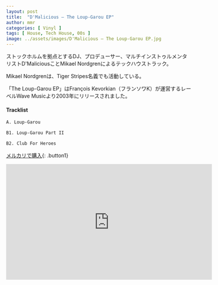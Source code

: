 ```yaml
---
layout: post
title:  "D'Malicious – The Loup-Garou EP"
author: mmr
categories: [ Vinyl ]
tags: [ House, Tech House, 00s ]
image: ../assets/images/D'Malicious – The Loup-Garou EP.jpg
---
```


ストックホルムを拠点とするDJ、プロデューサー、マルチインストゥルメンタリストD'MaliciousことMikael Nordgrenによるテックハウストラック。

Mikael Nordgrenは、Tiger Stripes名義でも活動している。

「The Loup-Garou EP」はFrançois Kevorkian（フランソワK）が運営するレーベルWave Musicより2003年にリリースされました。

#### Tracklist
```md
A. Loup-Garou

B1. Loup-Garou Part II

B2. Club For Heroes
```

[メルカリで購入](https://jp.mercari.com/item/m40447327696?afid=6142608987){: .button1}

<iframe width="560" height="315" src="https://www.youtube.com/embed/Sq1BIbGyJ_U?si=Ty2Gup_8pVBm0aYP" title="YouTube video player" frameborder="0" allow="accelerometer; autoplay; clipboard-write; encrypted-media; gyroscope; picture-in-picture; web-share" referrerpolicy="strict-origin-when-cross-origin" allowfullscreen></iframe>
